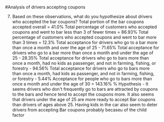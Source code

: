 #Analysis of drivers accepting coupons


7. Based on these observations, what do you hypothesize about drivers who accepted the bar coupons?
Total portion of the bar coupons accepted overall = 41.0%
Total percentage of customers who accepted coupons and went to bar less than 3 of fewer times = 86.93%
Total percentage of customers who accepted coupons and went to bar more than 3 times = 12.3%
Total acceptance for drivers who go to a bar more than once a month and over the age of 25 - 71.65%
Total acceptance for drivers who go to a bar more than once a month and under the age of 25 - 28.35%
Total acceptance for drivers who go to bars more than once a month, had no kids as passenger, and not in farming, fishing, or forestry - 94.56%
Total acceptance for drivers who go to bars more than once a month, had kids as passenger, and not in farming, fishing, or forestry - 5.44%
Acceptance for people who go to bars more than once a month and under the age of 30 = 143.16% %
Hypothesis - It seems drivers who don't frequently go to bars are attracted by coupons to the bars and hence tend to accept the coupons more.
It also seems that drivers under the age of 25 are more ready to accept Bar coupons than drivers of ages above 25. Having kids in the car also
seem to deter drivers from accepting Bar coupons probably becaseu of the child factor
